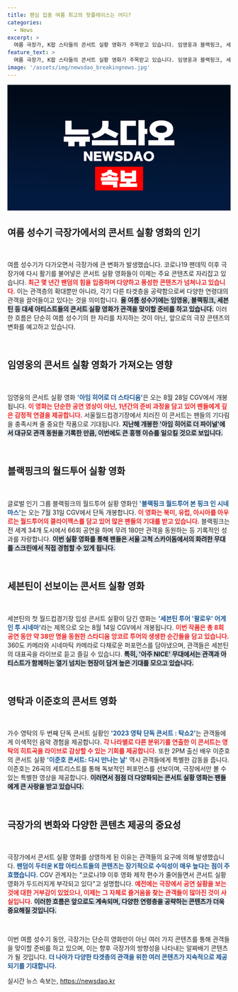 ```yaml
---
title: 팬심 집중 여름 최고의 핫플레이스는 어디?
categories:
  - News
excerpt: >
  여름 극장가, K팝 스타들의 콘서트 실황 영화가 주목받고 있습니다. 임영웅과 블랙핑크, 세븐틴 등 다양한 아티스트들이 새로운 콘텐츠로 관객을 사로잡으며, 팬덤의 힘을 입증하고 있습니다! 지금 바로 극장에서 이 특별한 순간을 경험해보세요!
feature_text: >
  여름 극장가, K팝 스타들의 콘서트 실황 영화가 주목받고 있습니다. 임영웅과 블랙핑크, 세븐틴 등 다양한 아티스트들이 새로운 콘텐츠로 관객을 사로잡으며, 팬덤의 힘을 입증하고 있습니다! 지금 바로 극장에서 이 특별한 순간을 경험해보세요!
image: '/assets/img/newsdao_breakingnews.jpg'
---
```


<p><img src="/assets/img/newsdao_breakingnews.jpg" alt="flaretime 속보" /></p>

<h2 data-ke-size="size26">여름 성수기 극장가에서의 콘서트 실황 영화의 인기</h2>

<p data-ke-size="size16">&nbsp;</p>

<p>여름 성수기가 다가오면서 극장가에 큰 변화가 발생했습니다. 코로나19 팬데믹 이후 극장가에 다시 활기를 불어넣은 콘서트 실황 영화들이 이제는 주요 콘텐츠로 자리잡고 있습니다. <b><span style="color: #ee2323;">최근 몇 년간 팬덤의 힘을 입증하며 다양하고 풍성한 콘텐츠가 넘쳐나고 있습니다.</span></b> 이는 관객층의 확대뿐만 아니라, 각기 다른 타겟층을 공략함으로써 다양한 연령대의 관객을 끌어들이고 있다는 것을 의미합니다. <b><span style="background-color: #21538527;">올 여름 성수기에는 임영웅, 블랙핑크, 세븐틴 등 대세 아티스트들의 콘서트 실황 영화가 관객을 맞이할 준비를 하고 있습니다.</span></b> 이러한 흐름은 단순히 여름 성수기의 한 자리를 차지하는 것이 아닌, 앞으로의 극장 콘텐츠의 변화를 예고하고 있습니다. </p>

<p data-ke-size="size16">&nbsp;</p>

<h2 data-ke-size="size26">임영웅의 콘서트 실황 영화가 가져오는 영향</h2>

<p data-ke-size="size16">&nbsp;</p>

<p>임영웅의 콘서트 실황 영화 <b><span style="color: #1a5490;">'아임 히어로 더 스타디움'</span></b>은 오는 8월 28일 CGV에서 개봉됩니다. <b><span style="color: #ee2323;">이 영화는 단순한 공연 영상이 아닌, 1년간의 준비 과정을 담고 있어 팬들에게 깊은 감정적 연결을 제공합니다.</span></b> 서울월드컵경기장에서 치러진 이 콘서트는 팬들의 기다림을 충족시켜 줄 중요한 작품으로 기대됩니다. <b><span style="background-color: #21538527;">지난해 개봉한 '아임 히어로 더 파이널'에서 대규모 관객 동원을 기록한 만큼, 이번에도 큰 흥행 이슈를 일으킬 것으로 보입니다.</span></b></p>

<p data-ke-size="size16">&nbsp;</p>

<h2 data-ke-size="size26">블랙핑크의 월드투어 실황 영화</h2>

<p data-ke-size="size16">&nbsp;</p>

<p>글로벌 인기 그룹 블랙핑크의 월드투어 실황 영화인 <b><span style="color: #1a5490;">'블랙핑크 월드투어 본 핑크 인 시네마스'</span></b>는 오는 7월 31일 CGV에서 단독 개봉합니다. <b><span style="color: #ee2323;">이 영화는 북미, 유럽, 아시아를 아우르는 월드투어의 클라이맥스를 담고 있어 많은 팬들의 기대를 받고 있습니다.</span></b> 블랙핑크는 전 세계 34개 도시에서 66회 공연을 하며 무려 180만 관객을 동원하는 등 기록적인 성과를 자랑합니다. <b><span style="background-color: #21538527;">이번 실황 영화를 통해 팬들은 서울 고척 스카이돔에서의 화려한 무대를 스크린에서 직접 경험할 수 있게 됩니다.</span></b></p>

<p data-ke-size="size16">&nbsp;</p>

<h2 data-ke-size="size26">세븐틴이 선보이는 콘서트 실황 영화</h2>

<p data-ke-size="size16">&nbsp;</p>

<p>세븐틴의 첫 월드컵경기장 입성 콘서트 실황이 담긴 영화는 <b><span style="color: #1a5490;">'세븐틴 투어 '팔로우' 어게인 투 시네마'</span></b>라는 제목으로 오는 8월 14일 CGV에서 개봉됩니다. <b><span style="color: #ee2323;">이번 작품은 총 8회 공연 동안 약 38만 명을 동원한 스타디움 앙코르 투어의 생생한 순간들을 담고 있습니다.</span></b> 360도 카메라와 시네마틱 카메라로 다채로운 퍼포먼스를 담아냈으며, 관객들은 세븐틴의 대표곡을 라이브로 듣고 즐길 수 있습니다. <b><span style="background-color: #21538527;">특히, '아주 NICE' 무대에서는 관객과 아티스트가 함께하는 열기 넘치는 현장이 담겨 높은 기대를 모으고 있습니다.</span></b></p>

<p data-ke-size="size16">&nbsp;</p>

<h2 data-ke-size="size26">영탁과 이준호의 콘서트 영화</h2>

<p data-ke-size="size16">&nbsp;</p>

<p>가수 영탁의 두 번째 단독 콘서트 실황인 <b><span style="color: #1a5490;">'2023 영탁 단독 콘서트 : 탁쇼2'</span></b>는 관객들에게 이색적인 음악 경험을 제공합니다. <b><span style="color: #ee2323;">각 나라별로 다른 분위기를 연출한 이 콘서트는 영탁의 히트곡을 라이브로 감상할 수 있는 기회를 제공합니다.</span></b> 또한 2PM 출신 배우 이준호의 콘서트 실황 <b><span style="color: #1a5490;">'이준호 콘서트: 다시 만나는 날'</span></b> 역시 관객들에게 특별한 감동을 줍니다. 이준호는 26곡의 세트리스트를 통해 독보적인 퍼포먼스를 선보이며, 극장에서만 볼 수 있는 특별한 영상을 제공합니다. <b><span style="background-color: #21538527;">이러면서 점점 더 다양화되는 콘서트 실황 영화는 팬들에게 큰 사랑을 받고 있습니다.</span></b></p>

<p data-ke-size="size16">&nbsp;</p>

<h2 data-ke-size="size26">극장가의 변화와 다양한 콘텐츠 제공의 중요성</h2>

<p data-ke-size="size16">&nbsp;</p>

<p>극장가에서 콘서트 실황 영화를 상영하게 된 이유는 관객들의 요구에 의해 발생했습니다. <b><span style="color: #1a5490;">팬덤이 두터운 K팝 아티스트들의 콘텐츠는 장기적으로 수익성이 매우 높다는 점이 주효했습니다.</span></b> CGV 관계자는 "코로나19 이후 영화 제작 편수가 줄어들면서 콘서트 실황 영화가 두드러지게 부각되고 있다"고 설명합니다. <b><span style="color: #ee2323;">예전에는 극장에서 공연 실황을 보는 것에 대한 거부감이 있었으나, 이제는 그 자체로 즐거움을 찾는 관객들이 많아진 것이 사실입니다.</span></b> <b><span style="background-color: #21538527;">이러한 흐름은 앞으로도 계속되며, 다양한 연령층을 공략하는 콘텐츠가 더욱 중요해질 것입니다.</span></b></p>

<p data-ke-size="size16">&nbsp;</p>

<p>이번 여름 성수기 동안, 극장가는 단순히 영화만이 아닌 여러 가지 콘텐츠를 통해 관객들을 맞이할 준비를 하고 있으며, 이는 향후 극장가의 방향성을 나타내는 알짜배기 콘텐츠가 될 것입니다. <b><span style="color: #1a5490;">더 나아가 다양한 타겟층의 관객을 위한 여러 콘텐츠가 지속적으로 제공되기를 기대합니다.</span></b></p>
실시간 뉴스 속보는, <a href="https://newsdao.kr" rel="dofollow">https://newsdao.kr</a>


